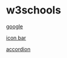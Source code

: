 # w3schools


[google](https://www.google.fr/)

[icon bar](https://awelvor.github.io/w3schools/how%20to/icon%20bar/)

[accordion](https://awelvor.github.io/w3schools/how%20to/accordion/)
